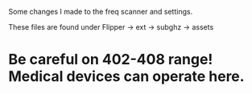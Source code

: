 Some changes I made to the freq scanner and settings.

These files are found under Flipper -> ext -> subghz -> assets

# Be careful on 402-408 range! Medical devices can operate here.
